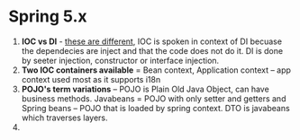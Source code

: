 # Spring 5.x

1. **IOC vs DI** - [these are different](https://stackoverflow.com/questions/6550700/inversion-of-control-vs-dependency-injection),  IOC is spoken in context of DI becuase the dependecies are inject and that the code does not do it. DI is done by seeter injection, constructor or interface injection. 
2.  **Two IOC containers available** = Bean context, Application context – app context used most as it supports i18n
3.  **POJO's term variations** – POJO is Plain Old Java Object, can have business methods. Javabeans = POJO with only setter and getters and Spring beans – POJO that is loaded by spring context. DTO is javabeans which traverses layers.
4. 
<!--stackedit_data:
eyJoaXN0b3J5IjpbLTEwMjc5NDQyOTcsODkyNDgwNzIyXX0=
-->